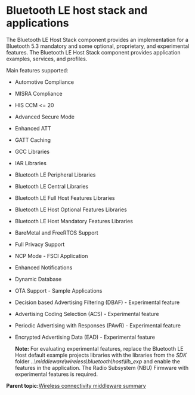 # Bluetooth LE host stack and applications

The Bluetooth LE Host Stack component provides an implementation for a Bluetooth 5.3 mandatory and some optional, proprietary, and experimental features. The Bluetooth LE Host Stack component provides application examples, services, and profiles.

Main features supported:

-   Automotive Compliance
-   MISRA Compliance
-   HIS CCM <= 20
-   Advanced Secure Mode
-   Enhanced ATT
-   GATT Caching
-   GCC Libraries
-   IAR Libraries
-   Bluetooth LE Peripheral Libraries
-   Bluetooth LE Central Libraries
-   Bluetooth LE Full Host Features Libraries
-   Bluetooth LE Host Optional Features Libraries
-   Bluetooth LE Host Mandatory Features Libraries
-   BareMetal and FreeRTOS Support
-   Full Privacy Support
-   NCP Mode - FSCI Application
-   Enhanced Notifications
-   Dynamic Database
-   OTA Support - Sample Applications
-   Decision based Advertising Filtering \(DBAF\) - Experimental feature
-   Advertising Coding Selection \(ACS\) - Experimental feature
-   Periodic Advertising with Responses \(PAwR) - Experimental feature
-   Encrypted Advertising Data \(EAD\) - Experimental feature

    **Note:** For evaluating experimental features, replace the Bluetooth LE Host default example projects libraries with the libraries from the *SDK* folder *..\\middleware\\wireless\\bluetooth\\host\\lib\_exp* and enable the features in the application. The Radio Subsystem \(NBU\) Firmware with experimental features is required.


**Parent topic:**[Wireless connectivity middleware summary](../topics/wireless_connectivity_middleware_summary.md)

